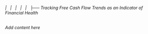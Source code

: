 ###### |   |   |   |   |   ├── Tracking Free Cash Flow Trends as an Indicator of Financial Health

*Add content here*